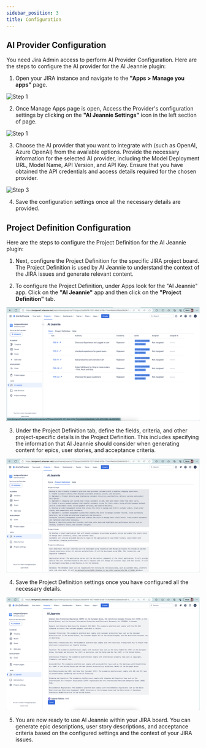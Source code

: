 ```yaml
---
sidebar_position: 3
title: Configuration
---
```


## AI Provider Configuration

You need Jira Admin access to perform AI Provider Configuration. Here are the steps to configure the AI provider for the AI Jeannie plugin:

1. Open your JIRA instance and navigate to the  **"Apps > Manage you apps"** page. 
<img src="/screenshots/ai-provider-config-step-1.png" alt="Step 1" />

2. Once Manage Apps page is open, Access the Provider's configuration settings by clicking on the  **"AI Jeannie Settings"** icon in the left section of page.
<img src="/screenshots/ai-provider-config-step-2.png" alt="Step 1" />

3. Choose the AI provider that you want to integrate with (such as OpenAI, Azure OpenAI) from the available options. Provide the necessary information for the selected AI provider, including the Model Deployment URL, Model Name, API Version, and API Key. Ensure that you have obtained the API credentials and access details required for the chosen provider.
<img src="/screenshots/ai-provider-config-step-3.png" alt="Step 3" />

4. Save the configuration settings once all the necessary details are provided.

## Project Definition Configuration

Here are the steps to configure the Project Definition for the AI Jeannie plugin:

1. Next, configure the Project Definition for the specific JIRA project board. The Project Definition is used by AI Jeannie to understand the context of the JIRA issues and generate relevant content.

2. To configure the Project Definition, under Apps look for the "AI Jeannie" app. Click on the **"AI Jeannie"** app and then click on the **"Project Definition"** tab.
<img src="/screenshots/pc-step-1.png" alt="Step 1" />

3. Under the Project Definition tab, define the fields, criteria, and other project-specific details in the Project Definition. This includes specifying the information that AI Jeannie should consider when generating content for epics, user stories, and acceptance criteria.
<img src="/screenshots/pc-step-2.png" alt="Step 2" />

4. Save the Project Definition settings once you have configured all the necessary details.
<img src="/screenshots/pc-step-3.png" alt="Step 3" />

5. You are now ready to use AI Jeannie within your JIRA board. You can generate epic descriptions, user story descriptions, and acceptance criteria based on the configured settings and the context of your JIRA issues.
